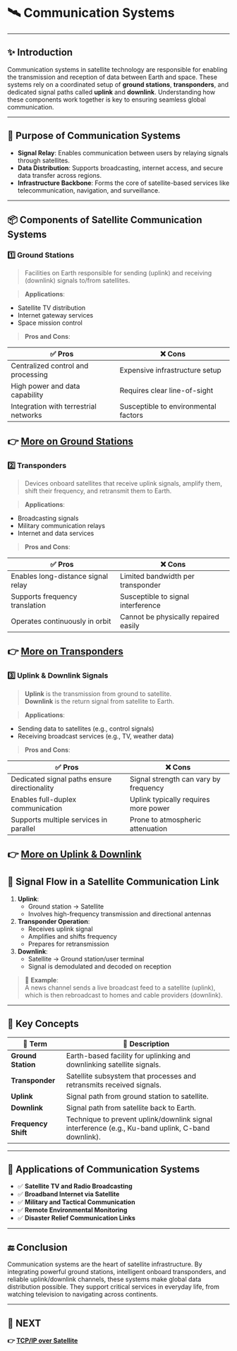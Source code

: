 # 🛰️ Communication Systems

---

## ✨ Introduction

Communication systems in satellite technology are responsible for enabling the transmission and reception of data between Earth and space. These systems rely on a coordinated setup of **ground stations**, **transponders**, and dedicated signal paths called **uplink** and **downlink**. Understanding how these components work together is key to ensuring seamless global communication.

---

## 🔹 Purpose of Communication Systems

- **Signal Relay**: Enables communication between users by relaying signals through satellites.
- **Data Distribution**: Supports broadcasting, internet access, and secure data transfer across regions.
- **Infrastructure Backbone**: Forms the core of satellite-based services like telecommunication, navigation, and surveillance.

---

## 📦 Components of Satellite Communication Systems

### 1️⃣ **Ground Stations**

> Facilities on Earth responsible for sending (uplink) and receiving (downlink) signals to/from satellites.

> **Applications**:  
  - Satellite TV distribution  
  - Internet gateway services  
  - Space mission control

> **Pros and Cons**:

| ✅ Pros                             | ❌ Cons                            |
|-------------------------------------|------------------------------------|
| Centralized control and processing  | Expensive infrastructure setup     |
| High power and data capability      | Requires clear line-of-sight       |
| Integration with terrestrial networks | Susceptible to environmental factors |

**👉 [More on Ground Stations](https://en.wikipedia.org/wiki/Earth_station)**
---

### 2️⃣ **Transponders**

> Devices onboard satellites that receive uplink signals, amplify them, shift their frequency, and retransmit them to Earth.

> **Applications**:  
  - Broadcasting signals  
  - Military communication relays  
  - Internet and data services

> **Pros and Cons**:

| ✅ Pros                         | ❌ Cons                             |
|----------------------------------|-------------------------------------|
| Enables long-distance signal relay | Limited bandwidth per transponder  |
| Supports frequency translation     | Susceptible to signal interference |
| Operates continuously in orbit     | Cannot be physically repaired easily|

**👉 [More on Transponders](https://www.tutorialspoint.com/satellite_communication/satellite_communication_transponders.htm)**
---

### 3️⃣ **Uplink & Downlink Signals**

> **Uplink** is the transmission from ground to satellite.  
> **Downlink** is the return signal from satellite to Earth.

> **Applications**:  
  - Sending data to satellites (e.g., control signals)  
  - Receiving broadcast services (e.g., TV, weather data)

> **Pros and Cons**:

| ✅ Pros                         | ❌ Cons                             |
|----------------------------------|-------------------------------------|
| Dedicated signal paths ensure directionality | Signal strength can vary by frequency |
| Enables full-duplex communication | Uplink typically requires more power |
| Supports multiple services in parallel | Prone to atmospheric attenuation    |

**👉 [More on Uplink & Downlink](https://www.geeksforgeeks.org/satellite-communication-uplink-and-downlink/)**
---

## 🚀 Signal Flow in a Satellite Communication Link

1. **Uplink**:  
   - Ground station → Satellite  
   - Involves high-frequency transmission and directional antennas  
2. **Transponder Operation**:  
   - Receives uplink signal  
   - Amplifies and shifts frequency  
   - Prepares for retransmission  
3. **Downlink**:  
   - Satellite → Ground station/user terminal  
   - Signal is demodulated and decoded on reception

> 📶 **Example**:  
> A news channel sends a live broadcast feed to a satellite (uplink), which is then rebroadcast to homes and cable providers (downlink).

---

## 🧠 Key Concepts

| 🔑 Term            | 📖 Description                                                                 |
|--------------------|---------------------------------------------------------------------------------|
| **Ground Station** | Earth-based facility for uplinking and downlinking satellite signals.           |
| **Transponder**    | Satellite subsystem that processes and retransmits received signals.            |
| **Uplink**         | Signal path from ground station to satellite.                                  |
| **Downlink**       | Signal path from satellite back to Earth.                                      |
| **Frequency Shift**| Technique to prevent uplink/downlink signal interference (e.g., Ku-band uplink, C-band downlink). |

---

## 📌 Applications of Communication Systems

- ✅ **Satellite TV and Radio Broadcasting**  
- ✅ **Broadband Internet via Satellite**  
- ✅ **Military and Tactical Communication**  
- ✅ **Remote Environmental Monitoring**  
- ✅ **Disaster Relief Communication Links**

---

## 🔚 Conclusion

Communication systems are the heart of satellite infrastructure. By integrating powerful ground stations, intelligent onboard transponders, and reliable uplink/downlink channels, these systems make global data distribution possible. They support critical services in everyday life, from watching television to navigating across continents.

---

## 🔹 NEXT  
**👉 [TCP/IP over Satellite](../TCP_IP)**
